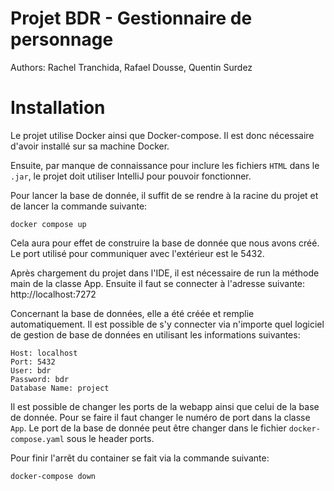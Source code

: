 # Projet BDR - Gestionnaire de personnage

Authors: Rachel Tranchida, Rafael Dousse, Quentin Surdez

# Installation

Le projet utilise Docker ainsi que Docker-compose. Il est donc nécessaire d'avoir installé sur sa machine Docker. 

Ensuite, par manque de connaissance pour inclure les fichiers `HTML` dans le `.jar`, le projet doit utiliser IntelliJ
pour pouvoir fonctionner. 

Pour lancer la base de donnée, il suffit de se rendre à la racine du projet et de lancer la commande suivante: 

```shell
docker compose up
```

Cela aura pour effet de construire la base de donnée que nous avons créé. Le port utilisé pour communiquer avec 
l'extérieur est le 5432. 

Après chargement du projet dans l'IDE, il est nécessaire de run la méthode main de la classe App. Ensuite il faut 
se connecter à l'adresse suivante: http://localhost:7272

Concernant la base de données, elle a été créée et remplie automatiquement. Il est possible de s'y connecter via 
n'importe quel logiciel de gestion de base de données en utilisant les informations suivantes: 

```
Host: localhost
Port: 5432
User: bdr
Password: bdr
Database Name: project
```

Il est possible de changer les ports de la webapp ainsi que celui de la base de donnée. Pour se faire il faut changer
le numéro de port dans la classe `App`. Le port de la base de donnée peut être changer dans le fichier `docker-compose.yaml`
sous le header ports.

Pour finir l'arrêt du container se fait via la commande suivante: 

```shell
docker-compose down
```
